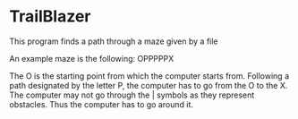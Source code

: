 # TrailBlazer
This program finds a path through a maze given by a file

An example maze is the following:
OPPPPPX

The O is the starting point from which the computer starts from.
Following a path designated by the letter P, the computer has to go from the O to the X.
The computer may not go through the | symbols as they represent obstacles. Thus the computer has to go around it.
